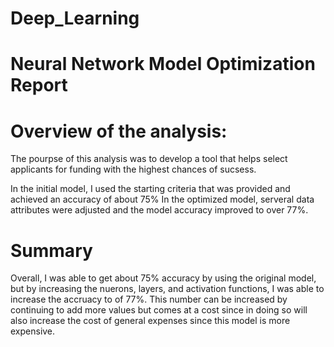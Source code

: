 # Deep_Learning

# **Neural Network Model Optimization Report**
# **Overview of the analysis:**
The pourpse of this analysis was to develop a tool that helps select applicants for funding with the highest chances of sucsess.

In the initial model, I used the starting criteria that was provided and achieved an accuracy of about 75% In the optimized model, serveral data attributes were adjusted and the model accuracy improved to over 77%.

# **Summary**
Overall, I was able to get about 75% accuracy by using the original model, but by increasing the nuerons, layers, and activation functions, I was able to increase the accruacy to of 77%. This number can be increased by continuing to add more values but comes at a cost since in doing so will also increase the cost of general expenses since this model is more expensive.
